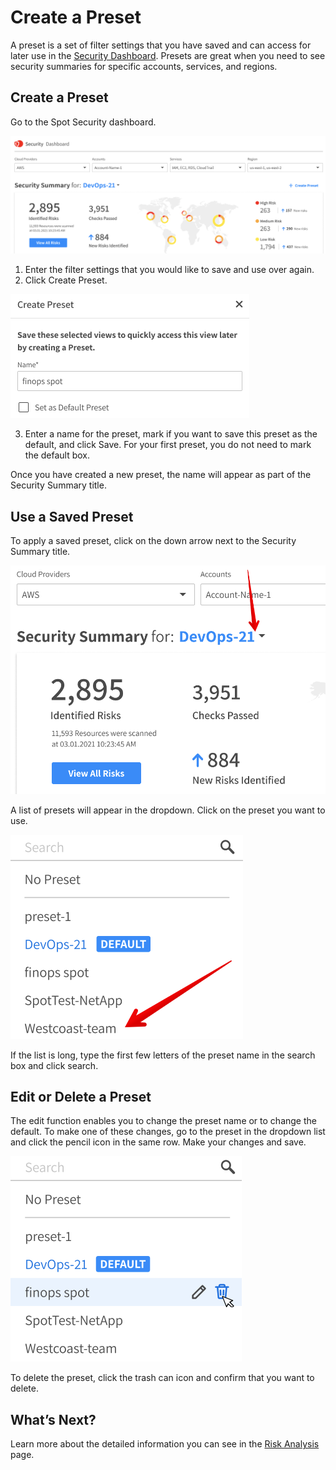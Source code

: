 # Create a Preset

A preset is a set of filter settings that you have saved and can access for later use in the [Security Dashboard](spot-security/features/security-dashboard/). Presets are great when you need to see security summaries for specific accounts, services, and regions.

## Create a Preset

Go to the Spot Security dashboard.

<img src="/spot-security/_media/features-dashboard-presets-01.png" />

1. Enter the filter settings that you would like to save and use over again.
2. Click Create Preset.

<img src="/spot-security/_media/features-dashboard-presets-02.png" />

3. Enter a name for the preset, mark if you want to save this preset as the default, and click Save. For your first preset, you do not need to mark the default box.

Once you have created a new preset, the name will appear as part of the Security Summary title.

## Use a Saved Preset

To apply a saved preset, click on the down arrow next to the Security Summary title.

<img src="/spot-security/_media/features-dashboard-presets-03.png" />

A list of presets will appear in the dropdown. Click on the preset you want to use.

<img src="/spot-security/_media/features-dashboard-presets-04.png" />

If the list is long, type the first few letters of the preset name in the search box and click search.

## Edit or Delete a Preset

The edit function enables you to change the preset name or to change the default. To make one of these changes, go to the preset in the dropdown list and click the pencil icon in the same row. Make your changes and save.

<img src="/spot-security/_media/features-dashboard-presets-05.png" />

To delete the preset, click the trash can icon and confirm that you want to delete.

## What’s Next?

Learn more about the detailed information you can see in the [Risk Analysis](spot-security/features/analyze-risks/) page.
